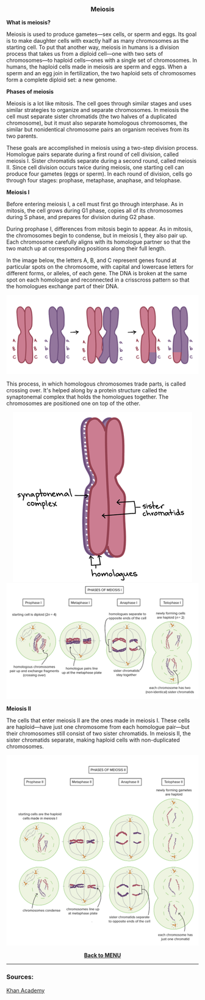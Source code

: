 <div align="center">
  <h3>Meiosis</h3>
</div>

**What is meiosis?**

Meiosis is used to produce gametes—sex cells, or sperm and eggs. Its goal is to make daughter cells with exactly half as many chromosomes as the starting cell. To put that another way, meiosis in humans is a division process that takes us from a diploid cell—one with two sets of chromosomes—to haploid cells—ones with a single set of chromosomes. In humans, the haploid cells made in meiosis are sperm and eggs. When a sperm and an egg join in fertilization, the two haploid sets of chromosomes form a complete diploid set: a new genome.

**Phases of meiosis**

Meiosis is a lot like mitosis. The cell goes through similar stages and uses similar strategies to organize and separate chromosomes. In meiosis the cell must separate sister chromatids (the two halves of a duplicated chromosome), but it must also separate homologous chromosomes, the similar but nonidentical chromosome pairs an organism receives from its two parents.

These goals are accomplished in meiosis using a two-step division process. Homologue pairs separate during a first round of cell division, called meiosis I. Sister chromatids separate during a second round, called meiosis II. Since cell division occurs twice during meiosis, one starting cell can produce four gametes (eggs or sperm). In each round of division, cells go through four stages: prophase, metaphase, anaphase, and telophase. 

**Meiosis I**

Before entering meiosis I, a cell must first go through interphase. As in mitosis, the cell grows during G1 phase, copies all of its chromosomes during S phase, and prepares for division during G2 phase.

During prophase I, differences from mitosis begin to appear. As in mitosis, the chromosomes begin to condense, but in meiosis I, they also pair up. Each chromosome carefully aligns with its homologue partner so that the two match up at corresponding positions along their full length.

In the image below, the letters A, B, and C represent genes found at particular spots on the chromosome, with capital and lowercase letters for different forms, or alleles, of each gene. The DNA is broken at the same spot on each homologue and reconnected in a crisscross pattern so that the homologues exchange part of their DNA.

<div align="center">
  <img src="..\..\..\assets/lesson materials/crossing over 1.png">
</div>

This process, in which homologous chromosomes trade parts, is called crossing over. It's helped along by a protein structure called the synaptonemal complex that holds the homologues together. The chromosomes are positioned one on top of the other.

<div align="center">
  <img src="..\..\..\assets/lesson materials/crossing over 2.png">
</div>

<div align="center">
  <img src="..\..\..\assets/lesson materials/meiosis1.png">
</div>

**Meiosis II**

The cells that enter meiosis II are the ones made in meiosis I. These cells are haploid—have just one chromosome from each homologue pair—but their chromosomes still consist of two sister chromatids. In meiosis II, the sister chromatids separate, making haploid cells with non-duplicated chromosomes.

<div align="center">
  <img src="..\..\..\assets/lesson materials/meiosis2.png">
</div>

**<p align="center"><a href="https://github.com/codingburgas/2122-10-biology-YVSimeonova19/tree/main/documents/lesson%20materials">Back to MENU</a></p>**

---

### Sources:
<p><a href="https://www.khanacademy.org/science/ap-biology/heredity/meiosis-and-genetic-diversity/a/phases-of-meiosis#:~:text=To%20put%20that%20another%20way,meiosis%20are%20sperm%20and%20eggs.">Khan Academy</a></p>